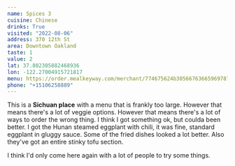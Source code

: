 ```yaml
---
name: Spices 3
cuisine: Chinese
drinks: True
visited: "2022-08-06"
address: 370 12th St
area: Downtown Oakland
taste: 1
value: 2
lat: 37.802305882468936
lon: -122.27004915721817
menu: https://order.mealkeyway.com/merchant/774675624b30566763665969787245344a78653569773d3d/main
phone: "+15106258889"
---
```


This is a **Sichuan place** with a menu that is frankly too large. However that means there's a lot of veggie options. However that means there's a lot of ways to order the wrong thing. I think I got something ok, but coulda been better. I got the Hunan steamed eggplant with chili, it was fine, standard eggplant in gluggy sauce. Some of the fried dishes looked a lot better. Also they've got an entire stinky tofu section.

I think I'd only come here again with a lot of people to try some things.
